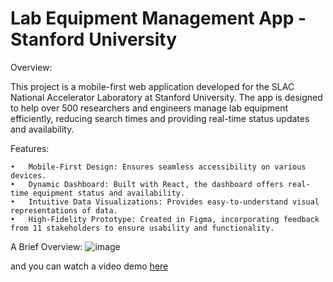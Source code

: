 # Lab Equipment Management App - Stanford University

Overview:

This project is a mobile-first web application developed for the SLAC National Accelerator Laboratory at Stanford University. The app is designed to help over 500 researchers and engineers manage lab equipment efficiently, reducing search times and providing real-time status updates and availability.

Features:

	•	Mobile-First Design: Ensures seamless accessibility on various devices.
	•	Dynamic Dashboard: Built with React, the dashboard offers real-time equipment status and availability.
	•	Intuitive Data Visualizations: Provides easy-to-understand visual representations of data.
	•	High-Fidelity Prototype: Created in Figma, incorporating feedback from 11 stakeholders to ensure usability and functionality.


A Brief Overview:
![image](https://github.com/user-attachments/assets/3f19ac8f-616a-408d-ba70-cec1e511155f)

and you can watch a video demo [here](https://drive.google.com/file/d/1JMXbnRTxG6eg8W7jaoxMDXRVpOBOSFo1/view?usp=drive_link)







 


